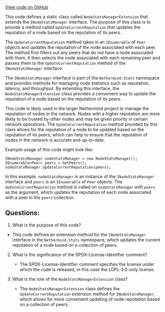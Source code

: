[View code on GitHub](https://github.com/NethermindEth/nethermind/src/Nethermind/Nethermind.Network/NodeStatsManagerExtension.cs)

This code defines a static class called `NodeStatsManagerExtension` that extends the `INodeStatsManager` interface. The purpose of this class is to provide a method called `UpdateCurrentReputation` that updates the reputation of a node based on the reputation of its peers. 

The `UpdateCurrentReputation` method takes in an `IEnumerable` of `Peer` objects and updates the reputation of the node associated with each peer. The method first filters out any peers that do not have a node associated with them. It then selects the node associated with each remaining peer and passes them to the `UpdateCurrentReputation` method of the `INodeStatsManager` interface. 

The `INodeStatsManager` interface is part of the `Nethermind.Stats` namespace and provides methods for managing node statistics such as reputation, latency, and throughput. By extending this interface, the `NodeStatsManagerExtension` class provides a convenient way to update the reputation of a node based on the reputation of its peers. 

This code is likely used in the larger Nethermind project to manage the reputation of nodes in the network. Nodes with a higher reputation are more likely to be trusted by other nodes and may be given priority in certain network operations. The `UpdateCurrentReputation` method provided by this class allows for the reputation of a node to be updated based on the reputation of its peers, which can help to ensure that the reputation of nodes in the network is accurate and up-to-date. 

Example usage of this code might look like:

```
INodeStatsManager nodeStatsManager = new NodeStatsManager();
IEnumerable<Peer> peers = GetPeers();
nodeStatsManager.UpdateCurrentReputation(peers);
```

In this example, `nodeStatsManager` is an instance of the `INodeStatsManager` interface and `peers` is an `IEnumerable` of `Peer` objects. The `UpdateCurrentReputation` method is called on `nodeStatsManager` with `peers` as the argument, which updates the reputation of each node associated with a peer in the `peers` collection.
## Questions: 
 1. What is the purpose of this code?
   - This code defines an extension method for the `INodeStatsManager` interface in the `Nethermind.Stats` namespace, which updates the current reputation of a node based on a collection of peers.

2. What is the significance of the SPDX-License-Identifier comment?
   - The SPDX-License-Identifier comment specifies the license under which the code is released, in this case the LGPL-3.0-only license.

3. What is the role of the `NodeStatsManagerExtension` class?
   - The `NodeStatsManagerExtension` class defines the `UpdateCurrentReputation` extension method for `INodeStatsManager`, which allows for more convenient updating of node reputation based on a collection of peers.